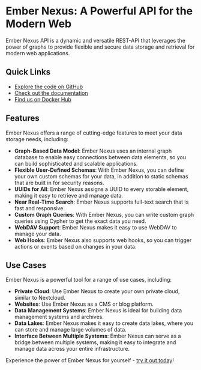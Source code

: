 # Ember Nexus: A Powerful API for the Modern Web

Ember Nexus API is a dynamic and versatile REST-API that leverages the power of graphs to provide flexible and secure
data storage and retrieval for modern web applications.

## Quick Links

- [Explore the code on GitHub](https://github.com/ember-nexus/api)
- [Check out the documentation](https://ember-nexus.github.io/api)
- [Find us on Docker Hub](https://hub.docker.com/r/embernexus/api)

## Features

Ember Nexus offers a range of cutting-edge features to meet your data storage needs, including:

- **Graph-Based Data Model**: Ember Nexus uses an internal graph database to enable easy connections between data
  elements, so you can build sophisticated and scalable applications.
- **Flexible User-Defined Schemas**: With Ember Nexus, you can define your own custom schemas for your data, in
  addition to static schemas that are built in for security reasons.
- **UUIDs for All**: Ember Nexus assigns a UUID to every storable element, making it easy to retrieve and manage data.
- **Near Real-Time Search**: Ember Nexus supports full-text search that is fast and responsive.
- **Custom Graph Queries**: With Ember Nexus, you can write custom graph queries using Cypher to get the exact data
  you need.
- **WebDAV Support**: Ember Nexus makes it easy to use WebDAV to manage your data.
- **Web Hooks**: Ember Nexus also supports web hooks, so you can trigger actions or events based on changes in your
  data.

## Use Cases

Ember Nexus is a powerful tool for a range of use cases, including:

- **Private Cloud**: Use Ember Nexus to create your own private cloud, similar to Nextcloud.
- **Websites**: Use Ember Nexus as a CMS or blog platform.
- **Data Management Systems**: Ember Nexus is ideal for building data management systems and archives.
- **Data Lakes**: Ember Nexus makes it easy to create data lakes, where you can store and manage large volumes of data.
- **Interface Between Multiple Systems**: Ember Nexus can serve as a bridge between multiple systems, making it easy
  to integrate and manage data across your entire infrastructure.

Experience the power of Ember Nexus for yourself - [try it out today](https://ember-nexus.github.io/api/#/)!
